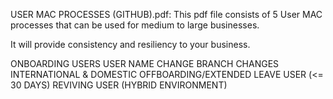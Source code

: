 USER MAC PROCESSES (GITHUB).pdf:
This pdf file consists of 5 User MAC processes that can be used for medium to large businesses. 

It will provide consistency and resiliency to your business. 

ONBOARDING USERS
USER NAME CHANGE
BRANCH CHANGES INTERNATIONAL & DOMESTIC
OFFBOARDING/EXTENDED LEAVE USER
(<= 30 DAYS) REVIVING USER (HYBRID ENVIRONMENT)
